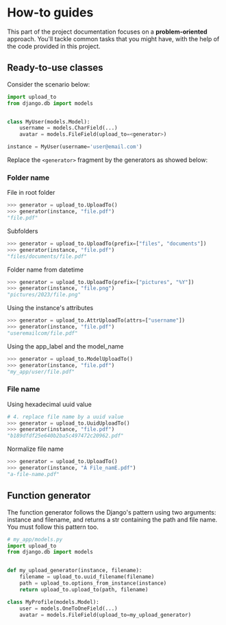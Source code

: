 # How-to guides

This part of the project documentation focuses on a
**problem-oriented** approach. You'll tackle common
tasks that you might have, with the help of the code
provided in this project.

## Ready-to-use classes

Consider the scenario below:

```python
import upload_to
from django.db import models


class MyUser(models.Model):
    username = models.CharField(...)
    avatar = models.FileField(upload_to=<generator>)

instance = MyUser(username='user@email.com')
```

Replace the `<generator>` fragment by the generators as showed below:

### Folder name

File in root folder

```python
>>> generator = upload_to.UploadTo()
>>> generator(instance, "file.pdf")
"file.pdf"
```

Subfolders

```python
>>> generator = upload_to.UploadTo(prefix=["files", "documents"])
>>> generator(instance, "file.pdf")
"files/documents/file.pdf"
```
Folder name from datetime

```python
>>> generator = upload_to.UploadTo(prefix=["pictures", "%Y"])
>>> generator(instance, "file.png")
"pictures/2023/file.png"
```

Using the instance's attributes

```python
>>> generator = upload_to.AttrUploadTo(attrs=["username"])
>>> generator(instance, "file.pdf")
"useremailcom/file.pdf"
```

Using the app_label and the model_name

```python
>>> generator = upload_to.ModelUploadTo()
>>> generator(instance, "file.pdf")
"my_app/user/file.pdf"
```

### File name

Using hexadecimal uuid value
```python
# 4. replace file name by a uuid value
>>> generator = upload_to.UuidUploadTo()
>>> generator(instance, "file.pdf")
"b189dfdf25e640b2ba5c497472c20962.pdf"
```

Normalize file name

```python
>>> generator = upload_to.UploadTo()
>>> generator(instance, "Á File_namE.pdf")
"a-file-name.pdf"
```

## Function generator

The function generator follows the Django's pattern using two arguments: instance and filename, and returns a str containing the path and file name.
You must follow this pattern too.

```python
# my_app/models.py
import upload_to
from django.db import models


def my_upload_generator(instance, filename):
    filename = upload_to.uuid_filename(filename)
    path = upload_to.options_from_instance(instance)
    return upload_to.upload_to(path, filename)

class MyProfile(models.Model):
    user = models.OneToOneField(...)
    avatar = models.FileField(upload_to=my_upload_generator)
```